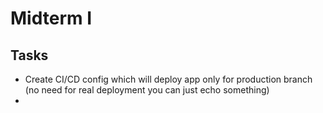 # Midterm I

## Tasks

- Create CI/CD config which will deploy app only for production branch (no need for real deployment you can just echo something)
- 
